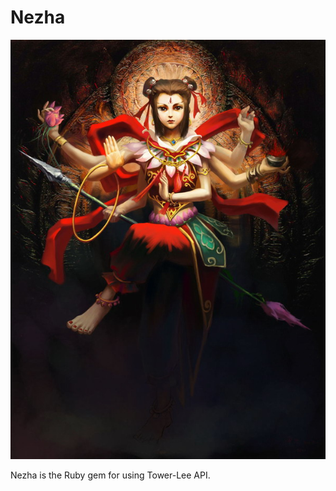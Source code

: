 # Nezha


![](https://github.com/poshboytl/tuchuang/blob/master/nz.jpg?raw=true)

Nezha is the Ruby gem for using Tower-Lee API.
